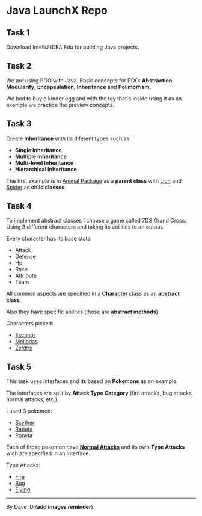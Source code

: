 # Java LaunchX Repo

## Task 1
Download IntelliJ IDEA Edu for building Java projects.

## Task 2
We are using POO with Java. Basic concepts for POO: **Abstraction**, **Modularity**, **Encapsulation**, **Inheritance** and **Polimorfism**.

We had to buy a kinder egg and with the toy that`s inside using it as an example we practice the preview concepts.

## Task 3
Create **Inheritance** with its diferent types such as: 
 - **Single Inheritance**
 - **Multiple Inheritance**
 - **Multi-level Inheritance**
 - **Hierarchical Inheritance**

The first example is in [Animal Package](/src/Week_01/Animal/) as a **parent class** with [Lion](/src/Week_01/Animal/Lion.java) and [Spider](/src/Week_01/Animal/Spider.java) as **child classes**.

## Task 4
To implement abstract classes I choose a game called 7DS Grand Cross. Using 3 different characters and taking its abilities to an output.

Every character has its base stats:
 - Attack
 - Defense
 - Hp
 - Race
 - Attribute
 - Team

All common aspects are specified in a **[Character](/src/Week_02/SevenDS/Character.java)** class as an **abstract class**.

Also they have specific abilites (those are **abstract methods**).

Characters picked:
 - [Escanor](/src/Week_02/SevenDS/Escanor.java)
 - [Meliodas](/src/Week_02/SevenDS/Meliodas.java)
 - [Zeldris](/src/Week_02/SevenDS/Zeldris.java)

## Task 5
This task uses interfaces and its based on **Pokemons** as an example.

The interfaces are split by **Attack Type Category** (fire attacks, bug attacks, normal attacks, etc.).

I used 3 pokemon:
 - [Scyther](/src/Week_02/Pokemon/Scyther.java)
 - [Rattata](/src/Week_02/Pokemon/Ratata.java)
 - [Ponyta](/src/Week_02/Pokemon/Ponyta.java)

Each of those pokemon have **[Normal Attacks](/src/Week_02/Pokemon/N_Attacks.java)** and its own **Type Attacks** wich are specified in an interface.

Type Attacks:
 - [Fire](/src/Week_02/Pokemon/Fire.java)
 - [Bug](/src/Week_02/Pokemon/Bug.java)
 - [Flying](/src/Week_02/Pokemon/Flying.java)

***

By Dave :D (**add images reminder**)